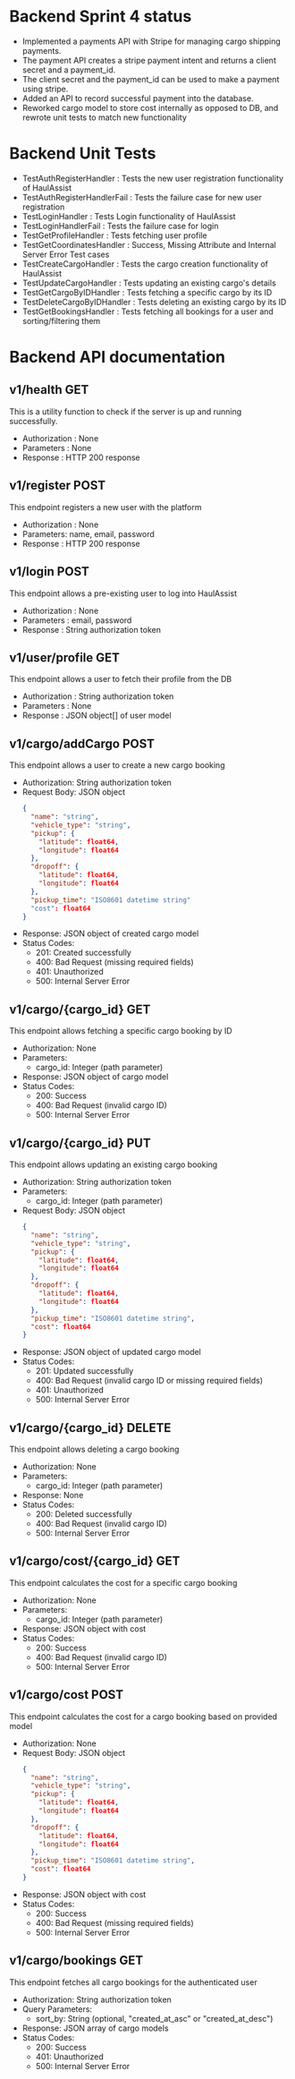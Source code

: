 

# Backend Sprint 4 status
- Implemented a payments API with Stripe for managing cargo shipping payments.
- The payment API creates a stripe payment intent and returns a client secret and a payment_id.
- The client secret and the payment_id can be used to make a payment using stripe.
- Added an API to record successful payment into the database.
- Reworked cargo model to store cost internally as opposed to DB, and rewrote unit tests to match new functionality


# Backend Unit Tests
- TestAuthRegisterHandler : Tests the new user registration functionality of HaulAssist
- TestAuthRegisterHandlerFail : Tests the failure case for new user registration
- TestLoginHandler : Tests Login functionality of HaulAssist
- TestLoginHandlerFail : Tests the failure case for login
- TestGetProfileHandler : Tests fetching user profile
- TestGetCoordinatesHandler : Success, Missing Attribute and Internal Server Error Test cases
- TestCreateCargoHandler : Tests the cargo creation functionality of HaulAssist
- TestUpdateCargoHandler : Tests updating an existing cargo's details
- TestGetCargoByIDHandler : Tests fetching a specific cargo by its ID
- TestDeleteCargoByIDHandler : Tests deleting an existing cargo by its ID
- TestGetBookingsHandler : Tests fetching all bookings for a user and sorting/filtering them

# Backend API documentation

## v1/health    GET
This is a utility function to check if the server is up and running successfully.
- Authorization : None
- Parameters : None
- Response : HTTP 200 response

## v1/register  POST
This endpoint registers a new user with the platform
- Authorization : None
- Parameters: name, email, password
- Response : HTTP 200 response

## v1/login    POST
This endpoint allows a pre-existing user to log into HaulAssist
- Authorization : None
- Parameters : email, password
- Response : String authorization token

## v1/user/profile GET
This endpoint allows a user to fetch their profile from the DB
- Authorization : String authorization token
- Parameters : None
- Response : JSON object[] of user model

## v1/cargo/addCargo POST
This endpoint allows a user to create a new cargo booking
- Authorization: String authorization token
- Request Body: JSON object
  ```json
  {
    "name": "string",
    "vehicle_type": "string",
    "pickup": {
      "latitude": float64,
      "longitude": float64
    },
    "dropoff": {
      "latitude": float64,
      "longitude": float64
    },
    "pickup_time": "ISO8601 datetime string"
    "cost": float64
  }
  ```
- Response: JSON object of created cargo model
- Status Codes:
  - 201: Created successfully
  - 400: Bad Request (missing required fields)
  - 401: Unauthorized
  - 500: Internal Server Error

## v1/cargo/{cargo_id} GET
This endpoint allows fetching a specific cargo booking by ID
- Authorization: None
- Parameters: 
  - cargo_id: Integer (path parameter)
- Response: JSON object of cargo model
- Status Codes:
  - 200: Success
  - 400: Bad Request (invalid cargo ID)
  - 500: Internal Server Error

## v1/cargo/{cargo_id} PUT
This endpoint allows updating an existing cargo booking
- Authorization: String authorization token
- Parameters:
  - cargo_id: Integer (path parameter)
- Request Body: JSON object
  ```json
  {
    "name": "string",
    "vehicle_type": "string",
    "pickup": {
      "latitude": float64,
      "longitude": float64
    },
    "dropoff": {
      "latitude": float64,
      "longitude": float64
    },
    "pickup_time": "ISO8601 datetime string",
    "cost": float64
  }
  ```
- Response: JSON object of updated cargo model
- Status Codes:
  - 201: Updated successfully
  - 400: Bad Request (invalid cargo ID or missing required fields)
  - 401: Unauthorized
  - 500: Internal Server Error

## v1/cargo/{cargo_id} DELETE
This endpoint allows deleting a cargo booking
- Authorization: None
- Parameters:
  - cargo_id: Integer (path parameter)
- Response: None
- Status Codes:
  - 200: Deleted successfully
  - 400: Bad Request (invalid cargo ID)
  - 500: Internal Server Error

## v1/cargo/cost/{cargo_id} GET
This endpoint calculates the cost for a specific cargo booking
- Authorization: None
- Parameters:
  - cargo_id: Integer (path parameter)
- Response: JSON object with cost
- Status Codes:
  - 200: Success
  - 400: Bad Request (invalid cargo ID)
  - 500: Internal Server Error

## v1/cargo/cost POST
This endpoint calculates the cost for a cargo booking based on provided model
- Authorization: None
- Request Body: JSON object
  ```json
  {
    "name": "string",
    "vehicle_type": "string",
    "pickup": {
      "latitude": float64,
      "longitude": float64
    },
    "dropoff": {
      "latitude": float64,
      "longitude": float64
    },
    "pickup_time": "ISO8601 datetime string",
    "cost": float64
  }
  ```
- Response: JSON object with cost
- Status Codes:
  - 200: Success
  - 400: Bad Request (missing required fields)
  - 500: Internal Server Error

## v1/cargo/bookings GET
This endpoint fetches all cargo bookings for the authenticated user
- Authorization: String authorization token
- Query Parameters:
  - sort_by: String (optional, "created_at_asc" or "created_at_desc")
- Response: JSON array of cargo models
- Status Codes:
  - 200: Success
  - 401: Unauthorized
  - 500: Internal Server Error

